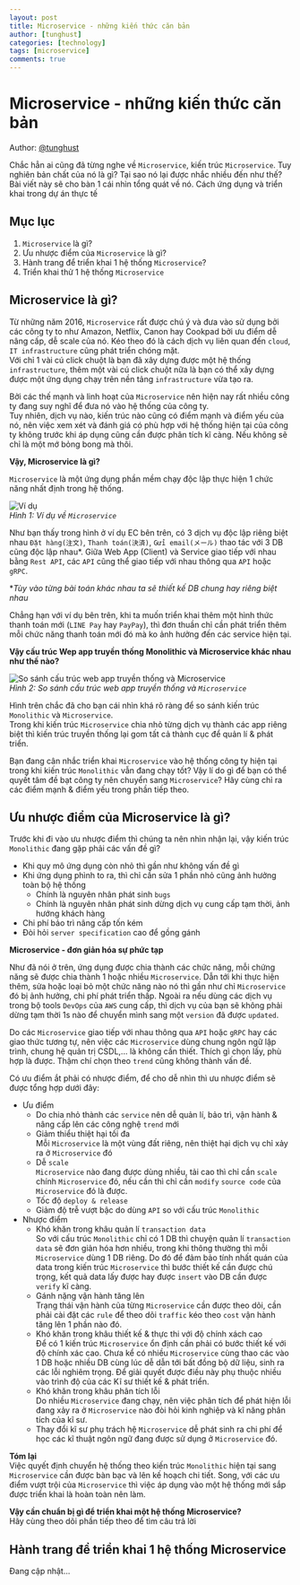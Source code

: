 ```yaml
---
layout: post
title: Microservice - những kiến thức căn bản
author: [tunghust]
categories: [technology]
tags: [microservice]
comments: true
---
```


# Microservice - những kiến thức căn bản
Author: [@tunghust](https://github.com/tunghust)



Chắc hẳn ai cũng đã từng nghe về `Microservice`, kiến trúc `Microservice`. Tuy nghiên bản chất của nó là gì? Tại sao nó lại được nhắc nhiều đến như thế? Bài viết này sẽ cho bàn 1 cái nhìn tổng quát về nó. Cách ứng dụng và triển khai trong dự án thực tế  

## Mục lục
1. `Microservice` là gì?
1. Ưu nhược điểm của `Microservice` là gì?
1. Hành trang để triển khai 1 hệ thống `Microservice`?
1. Triển khai thử 1 hệ thống `Microservice`

## Microservice là gì?

Từ những năm 2016, `Microservice` rất được chú ý và đưa vào sử dụng bởi các công ty to như Amazon, Netflix, Canon hay Cookpad bởi ưu điểm dễ nâng cấp, dễ scale của nó.
Kéo theo đó là cách dịch vụ liên quan đến `cloud`, `IT infrastructure` cũng phát triển chóng mặt.  
Với chỉ 1 vài cú click chuột là bạn đã xây dựng được một hệ thống `infrastructure`, thêm một vài cú click chuột nữa là bạn có thể xây dựng được một ứng dụng chạy trên nền tảng `infrastructure` vừa tạo ra.

Bởi các thế mạnh và linh hoạt của `Microservice` nên hiện nay rất nhiều công ty đang suy nghĩ để đưa nó vào hệ thống của công ty.  
Tuy nhiên, dịch vụ nào, kiến trúc nào cũng có điểm mạnh và điểm yếu của nó, nên việc xem xét và đánh giá có phù hợp với hệ thống hiện tại của công ty không trước khi áp dụng cũng cần được phân tích kĩ càng. Nếu không sẽ chỉ là một mớ bỏng bong mà thôi.

**Vậy, Microservice là gì?**


`Microservice` là một ứng dụng phần mềm chạy độc lập thực hiện 1 chức năng nhất định trong hệ thống. 

![Ví dụ](https://7z2aaa.bn.files.1drv.com/y4mgYaLzN4q45cwMS45mkmzVpoBiX59LyQm6Bua1pEcj8JG2S6Yg4aMS3suBaZeTOwzjeM4uJsPt10Qlo_3vn9i-Pl5pRitWJs71pHGH9qYY4pmKrI29wpoPe7SCcZ7dLFTNy_LuS9i3AxGqro8PHMVMAKZ6mViYBYeWSBxR3Ahv_O_wvZr12cYI_bxV-HT5l0FjgtXsk4C39XxMCrbw1VoOA?width=433&height=370&cropmode=none "Ví dụ")  
*Hình 1: Ví dụ về `Microservice`*

Như bạn thấy trong hình ở ví dụ EC bên trên, có 3 dịch vụ độc lập riêng biệt nhau `Đặt hàng(注文)`, `Thanh toán(決済)`, `Gửi email(メール)` thao tác với 3 DB cũng độc lập nhau\*. Giữa Web App (Client) và Service giao tiếp với nhau bằng `Rest API`, các `API` cũng thể giao tiếp với nhau thông qua `API` hoặc `gRPC`.

\**Tùy vào từng bài toán khác nhau ta sẽ thiết kế DB chung hay riêng biệt nhau*

Chẳng hạn với ví dụ bên trên, khi ta muốn triển khai thêm một hình thức thanh toán mới (`LINE Pay` hay `PayPay`), thì đơn thuần chỉ cần phát triển thêm mỗi chức năng thanh toán mới đó mà ko ảnh hưởng đến các service hiện tại.

**Vậy cấu trúc Wep app truyền thống Monolithic và Microservice khác nhau như thế nào?**

![So sánh cấu trúc web app truyền thống và `Microservice`](https://vmnyxq.bn.files.1drv.com/y4mjqmOtk0L6vmUze75EWVaChNx5pGimms787qLthLhbqDd_BMeMD5jwh1tRhsFGEhG0auTsL69VoJvJ59jXoAakj1XRtz5Fqx1JJJ-JBMkW7z1NDwBRA-YMtycyiYy3tO1xNRDXMfrNrzvNoUbufmHfT3JS_6C6MCE53sXaEEpnnSYNtuS_InNWqzytNv3BVCpr3s6gu3pMUkQzriARxXa0g?width=750&height=390&cropmode=none "So sánh cấu trúc web app truyền thống và `Microservice`")  
*Hình 2: So sánh cấu trúc web app truyền thống và `Microservice`*

Hình trên chắc đã cho bạn cái nhìn khá rõ ràng để so sánh kiến trúc `Monolithic` và `Microservice`.  
Trong khi kiến trúc `Microservice` chia nhỏ từng dịch vụ thành các app riêng biệt thì kiến trúc truyền thống lại gom tất cả thành cục để quản lí & phát triển.  

Bạn đang cân nhắc triển khai `Microservice` vào hệ thống công ty hiện tại trong khi kiến trúc `Monolithic` vẫn đang chạy tốt? Vậy lí do gì để bạn có thể quyết tâm đề bạt công ty nên chuyển sang `Microservice`? Hãy cùng chỉ ra các điểm mạnh & điểm yếu trong phần tiếp theo.

## Ưu nhược điểm của Microservice là gì?

Trước khi đi vào ưu nhược điểm thì chúng ta nên nhìn nhận lại, vậy kiến trúc `Monolithic` đang gặp phải các vấn đề gì?  

- Khi quy mô ứng dụng còn nhỏ thì gần như không vấn đề gì
- Khi ứng dụng phình to ra, thì chỉ cần sửa 1 phần nhỏ cũng ảnh hưởng toàn bộ hệ thống
    - Chính là nguyên nhân phát sinh `bugs`  
    - Chính là nguyên nhân phát sinh dừng dịch vụ cung cấp tạm thời, ảnh hướng khách hàng
- Chi phí bảo trì nâng cấp tốn kém
- Đòi hỏi `server specification` cao để gồng gánh

**Microservice - đơn giản hóa sự phức tạp**

Như đã nói ở trên, ứng dụng được chia thành các chức năng, mỗi chứng năng sẽ được chia thành 1 hoặc nhiều `Microservice`. Dẫn tới khi thực hiện thêm, sửa hoặc loại bỏ một chức năng nào nó thì gần như chỉ `Microservice` đó bị ảnh hưởng, chi phí phát triển thấp. Ngoài ra nếu dùng các dịch vụ trong bộ tools `DevOps` của `AWS` cung cấp, thì dịch vụ của bạn sẽ không phải dừng tạm thời 1s nào để chuyển mình sang một `version` đã được `updated`.

Do các `Microservice` giao tiếp với nhau thông qua `API` hoặc `gRPC` hay các giao thức tương tự, nên việc các `Microservice` dùng chung ngôn ngữ lập trình, chung hệ quản trị CSDL,... là không cần thiết. Thích gì chọn lấy, phù hợp là được. Thậm chí chọn theo `trend` cũng không thành vấn đề.

Có ưu điểm ắt phải có nhược điểm, để cho dễ nhìn thì ưu nhược điểm sẽ được tổng hợp dưới đây:

- Ưu điểm  
    - Do chia nhỏ thành các `service` nên dễ quản lí, bảo trì, vận hành & nâng cấp lên các công nghệ `trend` mới
    - Giảm thiểu thiệt hại tối đa  
         Mỗi `Microservice` là một vùng đất riêng, nên thiệt hại dịch vụ chỉ xảy ra ở `Microservice` đó
    - Dễ `scale`  
         `Microservice` nào đang được dùng nhiều, tải cao thì chỉ cần `scale` chính `Microservice` đó, nếu cần thì chỉ cần `modify` `source code` của `Microservice` đó là được.
    - Tốc độ `deploy & release`
    - Giảm độ trễ vượt bậc do dùng `API` so với cấu trúc `Monolithic`
- Nhược điểm
    - Khó khăn trong khâu quản lí `transaction data`  
         So với cấu trúc `Monolithic` chỉ có 1 DB thì chuyện quản lí `transaction data` sẽ đơn giản hóa hơn nhiều, trong khi thông thường thì mỗi `Microservice` dùng 1 DB riêng. Do đó để đảm bảo tính nhất quán của data trong kiến trúc `Microservice` thì bước thiết kế cần được chú trọng, kết quả data lấy được hay được `insert` vào DB cần được `verify` kĩ càng.
    - Gánh nặng vận hành tăng lên  
         Trạng thái vận hành của từng `Microservice` cần được theo dõi, cần phải cài đặt các `rule` để theo dõi `traffic` kéo theo `cost` vận hành tăng lên 1 phần nào đó.
    - Khó khăn trong khâu thiết kế & thực thi với độ chính xách cao  
         Để có 1 kiến trúc `Microservice` ổn định cần phải có bước thiết kế với độ chính xác cao. Chưa kể có nhiều `Microservice` cùng thao các vào 1 DB hoặc nhiều DB cùng lúc dễ dẫn tới bất đồng bộ dữ liệu, sinh ra các lỗi nghiêm trọng. Để giải quyết được điều này phụ thuộc nhiều vào trình độ của các Kĩ sư thiết kế & phát triển.
    - Khó khăn trong khâu phân tích lỗi  
         Do nhiều `Microservice` đang chạy, nên việc phân tích để phát hiện lỗi đang xảy ra ở `Microservice` nào đòi hỏi kinh nghiệp và kĩ năng phân tích của kĩ sư.
    - Thay đổi kĩ sư phụ trách hệ `Microservice` dễ phát sinh ra chi phí để học các kĩ thuật ngôn ngữ đang được sử dụng ở `Microservice` đó.

**Tóm lại**  
Việc quyết định chuyển hệ thống theo kiến trúc `Monolithic` hiện tại sang `Microservice` cần được bàn bạc và lên kế hoạch chi tiết.
Song, với các ưu điểm vượt trội của `Microservice` thì việc áp dụng vào một hệ thống mới sắp được triển khai là hoàn toàn nên làm.

**Vậy cần chuẩn bị gì để triển khai một hệ thống Microservice?**  
Hãy cùng theo dõi phần tiếp theo để tìm câu trả lời


## Hành trang để triển khai 1 hệ thống Microservice
Đang cập nhật...


